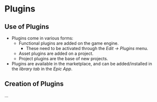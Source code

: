 # Plugins

## Use of Plugins

- Plugins come in various forms:
  - Functional plugins are added on the game engine.
    - These need to be activated through the *Edit -> Plugins* menu.
  - Asset plugins are added on a project.
  - Project plugins are the base of new projects.
- Plugins are available in the marketplace, and can be added/installed in the *library tab* in the *Epic App*.

## Creation of Plugins

...

